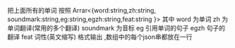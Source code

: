 把上面所有的单词 按照 Arrar<{word:string,zh:string, soundmark:string,eg:string,egzh:string,feat:string }>
其中 word 为单词 zh 为单词翻译(常用的多个翻译)  soundmark 为音标 eg 引用单词的句子  egzh 句子的翻译 feat 词性(英文缩写) 格式输出 ,数组中的每个json串都放在一行